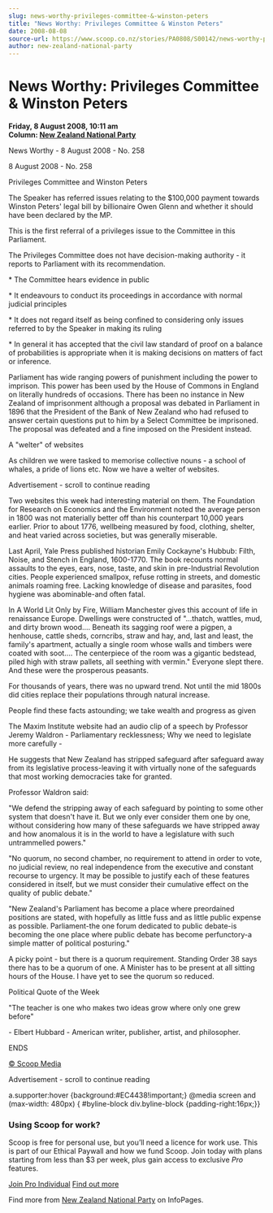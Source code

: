 ```yaml
---
slug: news-worthy-privileges-committee-&-winston-peters
title: "News Worthy: Privileges Committee & Winston Peters"
date: 2008-08-08
source-url: https://www.scoop.co.nz/stories/PA0808/S00142/news-worthy-privileges-committee-winston-peters.htm
author: new-zealand-national-party
---
```

News Worthy: Privileges Committee & Winston Peters
==================================================

**Friday, 8 August 2008, 10:11 am**  
**Column: [New Zealand National Party](https://info.scoop.co.nz/New_Zealand_National_Party)**

News Worthy - 8 August 2008 - No. 258

  
8 August 2008 - No. 258

Privileges Committee and Winston Peters

The Speaker has referred issues relating to the $100,000 payment towards Winston Peters' legal bill by billionaire Owen Glenn and whether it should have been declared by the MP.

This is the first referral of a privileges issue to the Committee in this Parliament.

The Privileges Committee does not have decision-making authority - it reports to Parliament with its recommendation.

\* The Committee hears evidence in public

\* It endeavours to conduct its proceedings in accordance with normal judicial principles

\* It does not regard itself as being confined to considering only issues referred to by the Speaker in making its ruling

\* In general it has accepted that the civil law standard of proof on a balance of probabilities is appropriate when it is making decisions on matters of fact or inference.

Parliament has wide ranging powers of punishment including the power to imprison. This power has been used by the House of Commons in England on literally hundreds of occasions. There has been no instance in New Zealand of imprisonment although a proposal was debated in Parliament in 1896 that the President of the Bank of New Zealand who had refused to answer certain questions put to him by a Select Committee be imprisoned. The proposal was defeated and a fine imposed on the President instead.

  
A "welter" of websites

As children we were tasked to memorise collective nouns - a school of whales, a pride of lions etc. Now we have a welter of websites.

Advertisement - scroll to continue reading





Two websites this week had interesting material on them. The Foundation for Research on Economics and the Environment noted the average person in 1800 was not materially better off than his counterpart 10,000 years earlier. Prior to about 1776, wellbeing measured by food, clothing, shelter, and heat varied across societies, but was generally miserable.

Last April, Yale Press published historian Emily Cockayne's Hubbub: Filth, Noise, and Stench in England, 1600-1770. The book recounts normal assaults to the eyes, ears, nose, taste, and skin in pre-Industrial Revolution cities. People experienced smallpox, refuse rotting in streets, and domestic animals roaming free. Lacking knowledge of disease and parasites, food hygiene was abominable-and often fatal.

In A World Lit Only by Fire, William Manchester gives this account of life in renaissance Europe. Dwellings were constructed of "...thatch, wattles, mud, and dirty brown wood.... Beneath its sagging roof were a pigpen, a henhouse, cattle sheds, corncribs, straw and hay, and, last and least, the family's apartment, actually a single room whose walls and timbers were coated with soot.... The centerpiece of the room was a gigantic bedstead, piled high with straw pallets, all seething with vermin." Everyone slept there. And these were the prosperous peasants.

For thousands of years, there was no upward trend. Not until the mid 1800s did cities replace their populations through natural increase.

People find these facts astounding; we take wealth and progress as given

The Maxim Institute website had an audio clip of a speech by Professor Jeremy Waldron - Parliamentary recklessness; Why we need to legislate more carefully -

He suggests that New Zealand has stripped safeguard after safeguard away from its legislative process-leaving it with virtually none of the safeguards that most working democracies take for granted.

Professor Waldron said:

"We defend the stripping away of each safeguard by pointing to some other system that doesn't have it. But we only ever consider them one by one, without considering how many of these safeguards we have stripped away and how anomalous it is in the world to have a legislature with such untrammelled powers."

"No quorum, no second chamber, no requirement to attend in order to vote, no judicial review, no real independence from the executive and constant recourse to urgency. It may be possible to justify each of these features considered in itself, but we must consider their cumulative effect on the quality of public debate."

"New Zealand's Parliament has become a place where preordained positions are stated, with hopefully as little fuss and as little public expense as possible. Parliament-the one forum dedicated to public debate-is becoming the one place where public debate has become perfunctory-a simple matter of political posturing."

A picky point - but there is a quorum requirement. Standing Order 38 says there has to be a quorum of one. A Minister has to be present at all sitting hours of the House. I have yet to see the quorum so reduced.

  
Political Quote of the Week

"The teacher is one who makes two ideas grow where only one grew before"

\- Elbert Hubbard - American writer, publisher, artist, and philosopher.

  
ENDS

[© Scoop Media](http://www.scoop.co.nz/about/terms.html)  

Advertisement - scroll to continue reading



a.supporter:hover {background:#EC4438!important;} @media screen and (max-width: 480px) { #byline-block div.byline-block {padding-right:16px;}}

### Using Scoop for work?

Scoop is free for personal use, but you’ll need a licence for work use. This is part of our Ethical Paywall and how we fund Scoop. Join today with plans starting from less than $3 per week, plus gain access to exclusive _Pro_ features.  
  
[Join Pro Individual](https://pro.scoop.co.nz/Individual/?from=ProIn24) [Find out more](https://pro.scoop.co.nz/using-scoop-for-work/?from=ProIn24)

Find more from [New Zealand National Party](https://info.scoop.co.nz/New_Zealand_National_Party) on InfoPages.